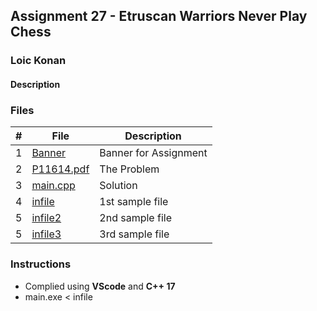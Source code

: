 ## Assignment 27 - Etruscan Warriors Never Play Chess

### Loic Konan

#### Description
>
>
>
### Files

|   #   | File                     | Description           |
| :---: | ------------------------ | --------------------- |
|   1   | [Banner](Banner)         | Banner for Assignment |
|   2   | [P11614.pdf](P11614.pdf) | The Problem           |
|   3   | [main.cpp](main.cpp)     | Solution              |
|   4   | [infile](infile)         | 1st sample file       |
|   5   | [infile2](infile2)       | 2nd sample file       |
|   5   | [infile3](infile3)       | 3rd sample file       |

### Instructions

- Complied using **VScode** and **C++ 17**
- main.exe < infile
